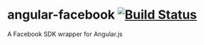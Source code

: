 # angular-facebook [![Build Status](https://travis-ci.org/gdi2290/angular-facebook.png?branch=master)](https://travis-ci.org/gdi2290/angular-facebook)
A Facebook SDK wrapper for Angular.js
